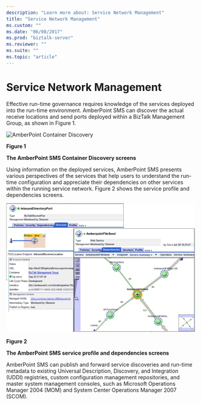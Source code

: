 ```yaml
---
description: "Learn more about: Service Network Management"
title: "Service Network Management"
ms.custom: ""
ms.date: "06/08/2017"
ms.prod: "biztalk-server"
ms.reviewer: ""
ms.suite: ""
ms.topic: "article"
---
```

# Service Network Management
Effective run-time governance requires knowledge of the services deployed into the run-time environment. AmberPoint SMS can discover the actual receive locations and send ports deployed within a BizTalk Management Group, as shown in Figure 1.  
  
 ![AmberPoint Container Discovery](../esb-toolkit/media/ch9-amberpointcontainerdiscovery.gif "Ch9-AmberPointContainerDiscovery")  
  
 **Figure 1**  
  
 **The AmberPoint SMS Container Discovery screens**  
  
 Using information on the deployed services, AmberPoint SMS presents various perspectives of the services that help users to understand the run-time configuration and appreciate their dependencies on other services within the running service network. Figure 2 shows the service profile and dependencies screens.  
  
 ![AmberPoint Service Profile](../esb-toolkit/media/ch9-amberpointserviceprofile.gif "Ch9-AmberPointServiceProfile")  
  
 **Figure 2**  
  
 **The AmberPoint SMS service profile and dependencies screens**  
  
 AmberPoint SMS can publish and forward service discoveries and run-time metadata to existing Universal Description, Discovery, and Integration (UDDI) registries, custom configuration management repositories, and master system management consoles, such as Microsoft Operations Manager 2004 (MOM) and System Center Operations Manager 2007 (SCOM).
